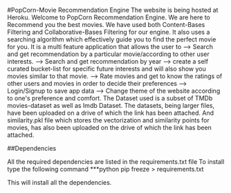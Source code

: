 #PopCorn-Movie Recommendation Engine
The website is being hosted at Heroku.
Welcome to PopCorn Recommendation Engine. We are here to Recommend you the best movies.
We have used both Content-Bases Filtering and Collaborative-Bases Filtering for our engine. It also
uses a searching algorithm which effectively guide you to find the perfect movie for you.
It is a multi feature application that allows the user to
--> Search and get recommendation by a particular movie/according to other user interests. 
--> Search and get recommendation by year 
--> create a self curated bucket-list for specific future interests and will also show you movies
similar to that movie.
--> Rate movies and get to know the ratings of other users and movies in order to decide their preferences
--> Login/Signup to save app data 
--> Change theme of the website according to one's preference and comfort.
The Dataset used is a subset of TMDb movies-dataset as well as Imdb Dataset.
The datasets, being larger files, have been uploaded on a drive of which the link has been
attached.
And similarity.pkl file which stores the vectorization and similarity points for movies, has also
been uploaded on the drive of which the link has been attached.

##Dependencies

All the required dependencies are listed in the requirements.txt file
To install type the following command
***python
pip freeze > requirements.txt

This will install all the dependencies.
